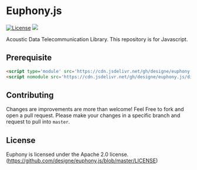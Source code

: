 # Euphony.js

[![License](https://img.shields.io/badge/License-Apache%202.0-blue.svg)](https://opensource.org/licenses/Apache-2.0) [![](https://data.jsdelivr.com/v1/package/gh/designe/euphony.js/badge?style=rounded)](https://www.jsdelivr.com/package/gh/designe/euphony.js) 

Acoustic Data Telecommunication Library. This repository is for Javascript.

## Prerequisite

``` html
<script type='module' src='https://cdn.jsdelivr.net/gh/designe/euphony.js/dist/euphony.min.m.js'></script>
<script nomodule src='https://cdn.jsdelivr.net/gh/designe/euphony.js/dist/euphony.min.js'></script>
```

## Contributing
Changes are improvements are more than welcome! Feel Free to fork and open a pull request. Please make your changes in a specific branch and request to pull into `master`.

## License
Euphony is licensed under the Apache 2.0 license. (https://github.com/designe/euphony.js/blob/master/LICENSE)
